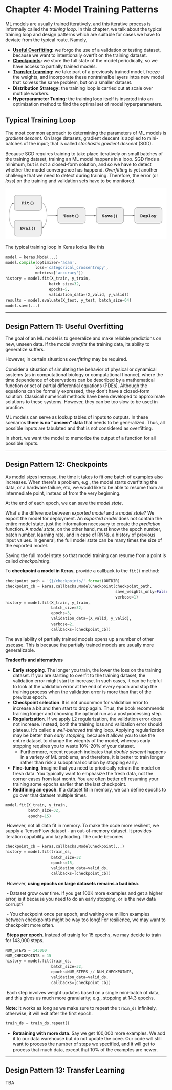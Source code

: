 # Chapter 4: Model Training Patterns

ML models are usually trained iteratively, and this iterative process is informally called the _training loop_. In this chapter, we talk about the typical training loop and design patterns which are suitable for cases we have to deviate from the typical route. Namely,

* **[Useful Overfitting](#Design-Pattern-11-Useful-Overfitting):** we forgo the use of a validation or testing dataset, because we want to intentionally overfit on the training dataset.
* **[Checkpoints](#Design-Pattern-12-Checkpoints):** we store the full state of the model periodically, so we have access to partially trained models.
* **[Transfer Learning](#Design-Pattern-13-Transfer-Learning):** we take part of a previously trained model, freeze the weights, and incorporate these nontrainalbe layers intoa new model that solvess the same problem, but on a smaller dataset.
* **Distribution Strategy:** the training loop is carried out at scale over multiple workers.
* **Hyperparameter Tuning:** the training loop itself is inserted into an optimization method to find the optimal set of model hyperparameters.

## Typical Training Loop

The most common approach to determining the parameters of ML models is _gradient descent_. On large datasets, gradient descent is applied to mini-batches of the input; that is called _stochastic gradient descent_ (SGD).

Because SGD requires training to take place iteratively on small batches of the training dataset, training an ML model happens in a loop. SGD finds a minimum, but is not a closed-form solution, and so we have to detect whether the model convergence has happend. _Overfitting_ is yet another challenge that we need to detect during training. Therefore, the error (or _loss_) on the training and validation sets have to be monitored.

<img src="img/typical_trainingloop.jpg" alt="typical_trainingloop" style="zoom:50%;" />

The typical training loop in Keras looks like this

```python
model = keras.Mode(...)
model.compile(optimizer='adam',
             loss='categorical_crossentropy',
             metrics=['accuracy'])
history = model.fit(X_train, y_train,
                   batch_size=32,
                   epochs=5,
                   validation_data=(X_valid, y_valid))
results = model.evaluate(X_test, y_test, batch_size=64)
model.save(...)
```

---

## Design Pattern 11: Useful Overfitting

The goal of an ML model is to generalize and make reliable predictions on new, unseen data. If the model _overfits_ the training data, its ability to generalize suffers.

However, in certain situations _overfitting_ may be required.

Consider a situation of simulating the behavior of physical or dynamical systems (as in computational biology or computational finance), where the time dependence of observations can be described by a mathematical function or set of partial differential equations (PDEs). Although the equations can be formally expressed, they don't have a closed-form solution. Classical numerical methods have been developed to approximate solutions to these systems. However, they can be too slow to be used in practice.

ML models can serve as lookup tables of inputs to outputs. In these scenarios **there is no "unseen" data** that needs to be generalized. Thus, all possible inputs are tabulated and that is not considered as overfitting.

In short, we want the model to memorize the output of a function for all possible inputs.

---

## Design Pattern 12: Checkpoints

As model sizes increase, the time it takes to fit one batch of examples also increases. When there's a problem, e.g., the model starts overfitting the data, or a hardware failure, etc, we would like to be able to resume from an intermediate point, instead of from the very beginning.

At the end of each epoch, we can save the _model state_.

What's the difference between _exported model_ and a _model state_? We export the model for deployment. An _exported model_ does not contain the entire model state, just the information necessary to create the _prediction_ function. A _model state_, on the other hand, must know the epoch number, batch number, learning rate, and in case of RNNs, a history of previous input values. In general, the full model state can be many times the size of the exported model.

Saving the full model state so that model training can resume from a point is called _checkpointing_.

To **checkpoint a model in Keras**, provide a callback to the `fit()` method:

```python
checkpoint_path = '{}/checkpoints/'.format(OUTDIR)
checkpoint_cb = keras.callbacks.ModelCheckpoint(checkpoint_path,
                                                save_weights_only=False,
                                                verbose=1)
history = model.fit(X_train, y_train,
                    batch_size=32,
                    epochs=3,
                    validation_data=(X_valid, y_valid),
                    verbose=2,
                    callbacks=[checkpoint_cb])
```

The availability of partially trained models opens up a number of other usecase. This is because the partially trained models are usually more generalizable.

**Tradeoffs and alternatives**

* **Early stopping**. The longer you train, the lower the loss on the training dataset. If you are starting to overfit to the training dataset, the validation error might start to increase. In such cases, it can be helpful to look at the validation error at the end of every epoch and stop the training process when the validation error is more than that of the previous epoch.
* **Checkpoint selection**. It is not uncommon for validation error to increase a bit and then start to drop again. Thus, the book recommends training longer and choosing the optimal run as a postprocessing step.
* **Regularization**. If we apply L2 regularization, the validation error does not increase. Instead, both the training loss and validation error should plateau. It's called a _well-behaved_ training loop. Applying regularization may be better than _early stopping_, because it allows you to use the entire dataset to change the wieghts of the model, whereas early stopping requires you to waste 10%-20% of your dataset.
  * Furthermore, recent research indicates that _double descent_ happens in a variety of ML problems, and therefore, it is better to train longer rather than risk a suboptimal solution by stopping early.
* **Fine-tuning**. Imagine that you need to priodically retrain the model on fresh data. You typically want to emphasize the fresh data, not the corner cases from last month. You are often better off resuming your training some epochs earlier than the last checkpoint.
* **Redifining an epoch**. If a dataset fit in memory, we can define epochs to go over that dataset multiple times.

```python
model.fit(X_train, y_train,
          batch_size=32,
          epochs=15)
```

​		However, not all data fit in memory. To make the ocde more resilient, we supply a TensorFlow dataset - an out-of-memory dataset. It provides iteration capability and lazy loading. The code becomes

```python
checkpoint_cb = keras.callbacks.ModelCheckpoint(...)
history = model.fit(train_ds,
                    batch_size=32
                    epochs=15,
                    validation_data=valid_ds,
                    callbacks=[checkpoint_cb])
```

​		However, **using epochs on large datasets remains a bad idea**.

​		- Dataset grow over time. If you get 100K more examples and get a higher error, is it because you need to do an early stopping, or is the new data corrupt?

​		- You checkpoint once per epoch, and waiting one million examples between checkpoints might be way too long! For resilience, we may want to checkpoint more often.

​		**Steps per epoch**. Instead of trainig for 15 epochs, we may decide to train for 143,000 steps.

```python
NUM_STEPS = 143000
NUM_CHECKPOINTS = 15
history = model.fit(train_ds,
                    batch_size=32,
                    epochs=NUM_STEPS // NUM_CHECKPOINTS,
                    validation_data=valid_ds,
                    callbacks=[checkpoint_cb])
```

​		Each step involves weight updates based on a single mini-batch of data, and this gives us much more granularity; e.g., stopping at 14.3 epochs.

**Note:** It works as long as we make sure to repeat the `train_ds` infinitely, otherwise, it will exit after the first epoch.

```python
train_ds = train_ds.repeat()
```

* **Retraining with more data**. Say we get 100,000 more examples. We add it to our data warehouse but do not update the coee. Our code will still want to process the number of steps we specified, and it will get to process that much data, except that 10% of the examples are newer.

---

## Design Pattern 13: Transfer Learning

TBA